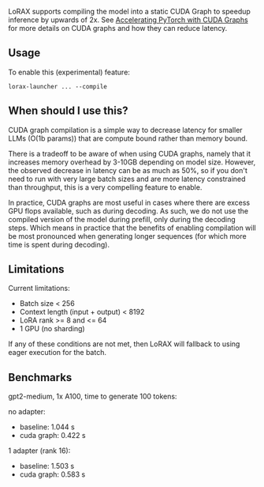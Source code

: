 LoRAX supports compiling the model into a static CUDA Graph to speedup inference by upwards of 2x. See [Accelerating PyTorch with CUDA Graphs](https://pytorch.org/blog/accelerating-pytorch-with-cuda-graphs/) for more details on CUDA graphs and how they can reduce latency.

## Usage

To enable this (experimental) feature:

```
lorax-launcher ... --compile
```

## When should I use this?

CUDA graph compilation is a simple way to decrease latency for smaller LLMs (O(1b params)) that are compute bound rather than memory bound.

There is a tradeoff to be aware of when using CUDA graphs, namely that it increases memory overhead by 3-10GB depending on model size. However, the observed decrease in latency can be as much as 50%, so if you don't need to run with very large batch sizes and are more latency constrained than throughput, this is a very compelling feature to enable.

In practice, CUDA graphs are most useful in cases where there are excess GPU flops available, such as during decoding. As such, we do not use the compiled version of the model during prefill, only during the decoding steps. Which means in practice that the benefits of enabling compilation will be most pronounced when generating longer sequences (for which more time is spent during decoding).

## Limitations

Current limitations:

- Batch size < 256
- Context length (input + output) < 8192
- LoRA rank >= 8 and <= 64
- 1 GPU (no sharding)

If any of these conditions are not met, then LoRAX will fallback to using eager execution for the batch.

## Benchmarks

gpt2-medium, 1x A100, time to generate 100 tokens:

no adapter:

- baseline: 1.044 s
- cuda graph: 0.422 s

1 adapter (rank 16):

- baseline: 1.503 s
- cuda graph: 0.583 s